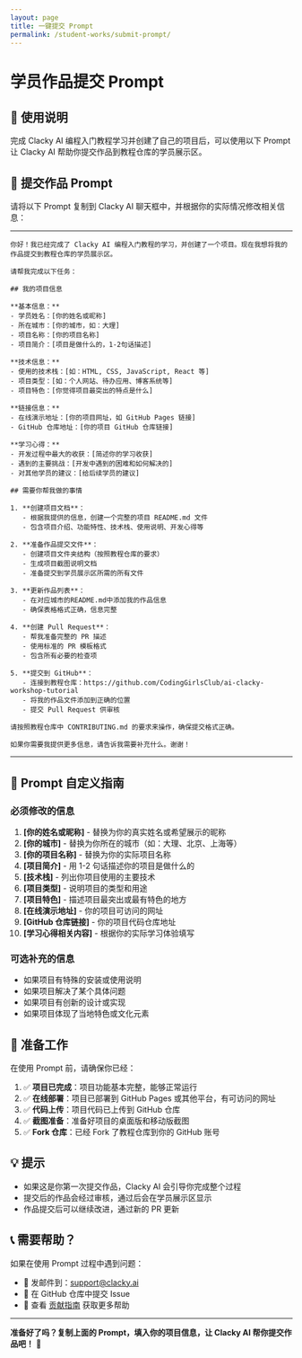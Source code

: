 ```yaml
---
layout: page
title: 一键提交 Prompt
permalink: /student-works/submit-prompt/
---
```


# 学员作品提交 Prompt

## 🎯 使用说明

完成 Clacky AI 编程入门教程学习并创建了自己的项目后，可以使用以下 Prompt 让 Clacky AI 帮助你提交作品到教程仓库的学员展示区。

## 📝 提交作品 Prompt

请将以下 Prompt 复制到 Clacky AI 聊天框中，并根据你的实际情况修改相关信息：

---

```
你好！我已经完成了 Clacky AI 编程入门教程的学习，并创建了一个项目。现在我想将我的作品提交到教程仓库的学员展示区。

请帮我完成以下任务：

## 我的项目信息

**基本信息：**
- 学员姓名：[你的姓名或昵称]
- 所在城市：[你的城市，如：大理]
- 项目名称：[你的项目名称]
- 项目简介：[项目是做什么的，1-2句话描述]

**技术信息：**
- 使用的技术栈：[如：HTML, CSS, JavaScript, React 等]
- 项目类型：[如：个人网站、待办应用、博客系统等]
- 项目特色：[你觉得项目最突出的特点是什么]

**链接信息：**
- 在线演示地址：[你的项目网址，如 GitHub Pages 链接]
- GitHub 仓库地址：[你的项目 GitHub 仓库链接]

**学习心得：**
- 开发过程中最大的收获：[简述你的学习收获]
- 遇到的主要挑战：[开发中遇到的困难和如何解决的]
- 对其他学员的建议：[给后续学员的建议]

## 需要你帮我做的事情

1. **创建项目文档**：
   - 根据我提供的信息，创建一个完整的项目 README.md 文件
   - 包含项目介绍、功能特性、技术栈、使用说明、开发心得等

2. **准备作品提交文件**：
   - 创建项目文件夹结构（按照教程仓库的要求）
   - 生成项目截图说明文档
   - 准备提交到学员展示区所需的所有文件

3. **更新作品列表**：
   - 在对应城市的README.md中添加我的作品信息
   - 确保表格格式正确，信息完整

4. **创建 Pull Request**：
   - 帮我准备完整的 PR 描述
   - 使用标准的 PR 模板格式
   - 包含所有必要的检查项

5. **提交到 GitHub**：
   - 连接到教程仓库：https://github.com/CodingGirlsClub/ai-clacky-workshop-tutorial
   - 将我的作品文件添加到正确的位置
   - 提交 Pull Request 供审核

请按照教程仓库中 CONTRIBUTING.md 的要求来操作，确保提交格式正确。

如果你需要我提供更多信息，请告诉我需要补充什么。谢谢！
```

---

## 🔧 Prompt 自定义指南

### 必须修改的信息

1. **[你的姓名或昵称]** - 替换为你的真实姓名或希望展示的昵称
2. **[你的城市]** - 替换为你所在的城市（如：大理、北京、上海等）
3. **[你的项目名称]** - 替换为你的实际项目名称
4. **[项目简介]** - 用 1-2 句话描述你的项目是做什么的
5. **[技术栈]** - 列出你项目使用的主要技术
6. **[项目类型]** - 说明项目的类型和用途
7. **[项目特色]** - 描述项目最突出或最有特色的地方
8. **[在线演示地址]** - 你的项目可访问的网址
9. **[GitHub 仓库链接]** - 你的项目代码仓库地址
10. **[学习心得相关内容]** - 根据你的实际学习体验填写

### 可选补充的信息

- 如果项目有特殊的安装或使用说明
- 如果项目解决了某个具体问题
- 如果项目有创新的设计或实现
- 如果项目体现了当地特色或文化元素

## 📸 准备工作

在使用 Prompt 前，请确保你已经：

1. ✅ **项目已完成**：项目功能基本完整，能够正常运行
2. ✅ **在线部署**：项目已部署到 GitHub Pages 或其他平台，有可访问的网址
3. ✅ **代码上传**：项目代码已上传到 GitHub 仓库
4. ✅ **截图准备**：准备好项目的桌面版和移动版截图
5. ✅ **Fork 仓库**：已经 Fork 了教程仓库到你的 GitHub 账号

## 💡 提示

- 如果这是你第一次提交作品，Clacky AI 会引导你完成整个过程
- 提交后的作品会经过审核，通过后会在学员展示区显示
- 作品提交后可以继续改进，通过新的 PR 更新

## 📞 需要帮助？

如果在使用 Prompt 过程中遇到问题：

- 📧 发邮件到：support@clacky.ai
- 💬 在 GitHub 仓库中提交 Issue
- 📖 查看 [贡献指南](../../CONTRIBUTING) 获取更多帮助

---

**准备好了吗？复制上面的 Prompt，填入你的项目信息，让 Clacky AI 帮你提交作品吧！** 🚀
